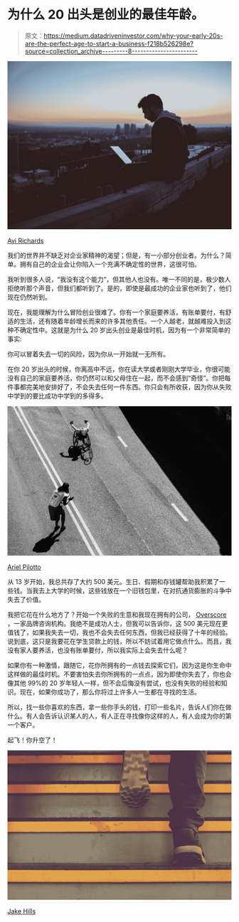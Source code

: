# 为什么 20 出头是创业的最佳年龄。

> 原文：<https://medium.datadriveninvestor.com/why-your-early-20s-are-the-perfect-age-to-start-a-business-f218b526298e?source=collection_archive---------8----------------------->

![](img/389c13f14ec018c2bf9095da4173eb7f.png)

[Avi Richards](https://unsplash.com/@avirichards?utm_source=medium&utm_medium=referral)

我们的世界并不缺乏对企业家精神的渴望；但是，有一小部分创业者。为什么？简单。拥有自己的企业会让你陷入一个充满不确定性的世界，这很可怕。

我听到很多人说，“我没有这个能力”，但其他人也没有。唯一不同的是，极少数人拒绝听那个声音，但我们都听到了。是的，即使是最成功的企业家也听到了，他们现在仍然听到。

现在，我能理解为什么冒险创业很难了。你有一个家庭要养活，有账单要付，有舒适的生活，还有随着年龄增长而来的许多其他责任。一个人越老，就越难投入到这种不确定性中。这就是为什么 20 岁出头创业是最佳时机，因为有一个非常简单的事实:

你可以冒着失去一切的风险，因为你从一开始就一无所有。

在你 20 岁出头的时候，你离高中不远，你在读大学或者刚刚大学毕业，你很可能没有自己的家庭要养活，你仍然可以和父母住在一起，而不会感到“奇怪”。你把每件事都完美地安排好了，不会失去任何一件东西。你只会有所收获，因为你从失败中学到的要比成功中学到的多得多。

![](img/ddb66d1f08c79d1b12a02d032aa1d369.png)

[Ariel Pilotto](https://unsplash.com/@ariel_pacifico?utm_source=medium&utm_medium=referral)

从 13 岁开始，我总共存了大约 500 美元。生日、假期和存钱罐帮助我积累了一些钱。当我去上大学的时候，这些钱放在一个旧钱包里，在对抗通货膨胀的斗争中失去了价值。

我把它花在什么地方了？开始一个失败的生意和我现在拥有的公司， [Overscore](https://www.overscoredesign.com/) ，一家品牌咨询机构。我绝不是成功人士，但我可以告诉你，这 500 美元现在更值钱了，如果我失去一切，我也不会失去任何东西，但我已经获得了十年的经验。说到底，这只是我要花在学生贷款上的钱，所以不妨试着用它做点什么。而且，我没有家人要养活，也没有账单要付，所以我实际上会失去什么呢？

如果你有一种激情，跟随它，花你所拥有的一点钱去探索它们，因为这是你生命中这样做的最佳时机。不要害怕失去你所拥有的一点点，因为即使你失去了，你也会像其他 99%的 20 岁年轻人一样，但不会后悔没有尝试，也没有失败的经验和知识。现在，如果你成功了，那么你将过上许多人一生都在寻找的生活。

所以，找一些你喜欢的东西，拿一些你手头的钱，打印一些名片，告诉人们你在做什么。有人会告诉认识某人的人，有人正在寻找像你这样的人，有人会成为你的第一个客户。

起飞！你升空了！

![](img/7db6b6f687b3df458556c90f83ae2332.png)

[Jake Hills](https://unsplash.com/@jakehills?utm_source=medium&utm_medium=referral)